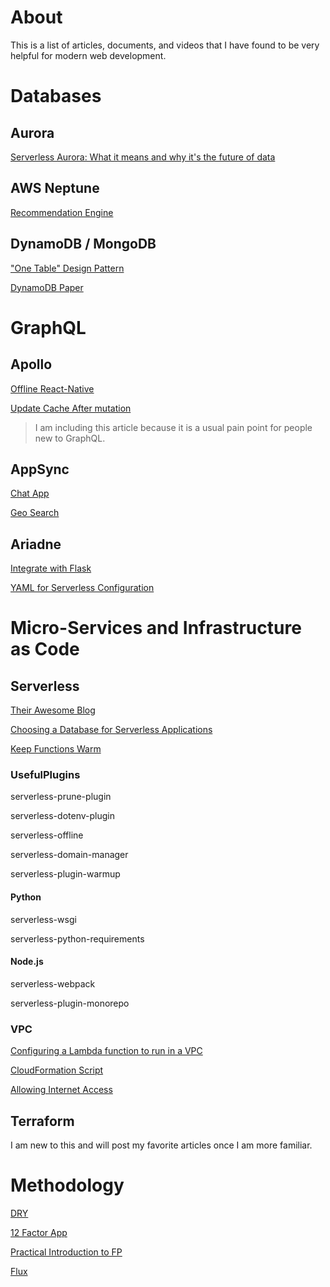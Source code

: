 # About

This is a list of articles, documents, and videos that I have found to be very helpful for modern web development. 
 

# Databases

## Aurora

[Serverless Aurora: What it means and why it's the future of data](https://serverless.com/blog/serverless-aurora-future-of-data/)

## AWS Neptune

[Recommendation Engine](https://github.com/aws-samples/amazon-neptune-samples/tree/master/gremlin/collaborative-filtering)

## DynamoDB / MongoDB

["One Table" Design Pattern](https://www.youtube.com/watch?v=HaEPXoXVf2k)

[DynamoDB Paper](https://www.allthingsdistributed.com/files/amazon-dynamo-sosp2007.pdf)

# GraphQL

## Apollo

[Offline React-Native](https://github.com/apollographql/apollo-cache-persist)

[Update Cache After mutation](https://www.apollographql.com/docs/react/data/mutations/#making-all-other-cache-updates)

> I am including this article because it is a usual pain point for people new to GraphQL.

## AppSync

[Chat App](https://serverless.com/blog/building-chat-appliation-aws-appsync-serverless/)

[Geo Search](https://serverless.com/blog/build-geosearch-graphql-api-aws-appsync-elasticsearch)

## Ariadne

[Integrate with Flask](https://ariadnegraphql.org/docs/flask-integration)

[YAML for Serverless Configuration](https://github.com/jottenlips/jazz-charts-api/blob/master/serverless.yml)

# Micro-Services and Infrastructure as Code

## Serverless

[Their Awesome Blog](https://serverless.com/blog)

[Choosing a Database for Serverless Applications](https://serverless.com/blog/choosing-a-database-with-serverless/)

[Keep Functions Warm](https://serverless.com/blog/keep-your-lambdas-warm)

### UsefulPlugins

serverless-prune-plugin

serverless-dotenv-plugin

serverless-offline

serverless-domain-manager

serverless-plugin-warmup

#### Python

serverless-wsgi

serverless-python-requirements

#### Node.js

serverless-webpack

serverless-plugin-monorepo

### VPC

[Configuring a Lambda function to run in a VPC](https://docs.aws.amazon.com/lambda/latest/dg/configuration-vpc.html)

[CloudFormation Script](https://gist.github.com/efi-mk/d6586669a472be8ea16b6cf8e9c6ba7f)

[Allowing Internet Access](https://aws.amazon.com/premiumsupport/knowledge-center/internet-access-lambda-function/)

## Terraform

I am new to this and will post my favorite articles once I am more familiar. 

# Methodology 

[DRY](https://en.wikipedia.org/wiki/Don%27t_repeat_yourself)

[12 Factor App](https://12factor.net/)

[Practical Introduction to FP](https://maryrosecook.com/blog/post/a-practical-introduction-to-functional-programming)

[Flux](https://facebook.github.io/flux/)
